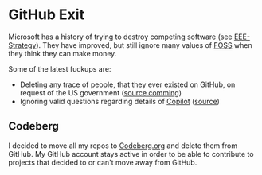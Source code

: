 # GitHub Exit

Microsoft has a history of trying to destroy competing software (see [EEE-Strategy](https://en.wikipedia.org/wiki/Embrace,_extend,_and_extinguish)).
They have improved, but still ignore many values of [FOSS](https://en.wikipedia.org/wiki/Free_and_open-source_software) when they think they can make money.

Some of the latest fuckups are:

- Deleting any trace of people, that they ever existed on GitHub, on request of the US government ([source comming]())
- Ignoring valid questions regarding details of [Copilot](https://github.com/features/copilot/) ([source](https://sfconservancy.org/blog/2022/jun/30/give-up-github-launch/))


## Codeberg

I decided to move all my repos to [Codeberg.org](https://codeberg.org) and delete them from GitHub.
My GitHub account stays active in order to be able to contribute to projects that decided to or can't move away from GitHub.
